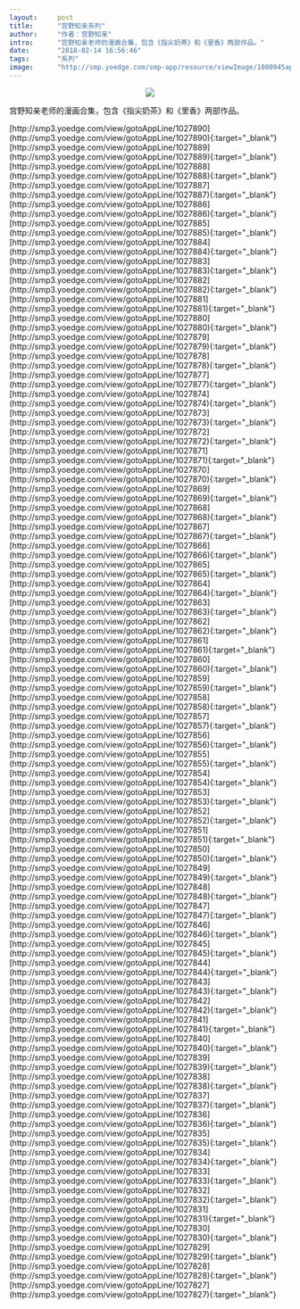 ```yaml
---
layout:     post
title:      "宫野知亲系列"
author:     "作者：宫野知亲"
intro:      "宫野知亲老师的漫画合集，包含《指尖奶茶》和《里香》两部作品。"
date:       "2018-02-14 16:56:46"
tags:       "系列"
image:      "http://smp.yoedge.com/smp-app/resource/viewImage/1000945appline.png"
---
```

<div style="text-align: center">
<p><img src="http://smp.yoedge.com/smp-app/resource/viewImage/1000945appline.png"/></p>
</div>
<p class="post-meta">
<span>宫野知亲老师的漫画合集，包含《指尖奶茶》和《里香》两部作品。</span>
</p>
[http://smp3.yoedge.com/view/gotoAppLine/1027890](http://smp3.yoedge.com/view/gotoAppLine/1027890){:target="_blank"}
[http://smp3.yoedge.com/view/gotoAppLine/1027889](http://smp3.yoedge.com/view/gotoAppLine/1027889){:target="_blank"}
[http://smp3.yoedge.com/view/gotoAppLine/1027888](http://smp3.yoedge.com/view/gotoAppLine/1027888){:target="_blank"}
[http://smp3.yoedge.com/view/gotoAppLine/1027887](http://smp3.yoedge.com/view/gotoAppLine/1027887){:target="_blank"}
[http://smp3.yoedge.com/view/gotoAppLine/1027886](http://smp3.yoedge.com/view/gotoAppLine/1027886){:target="_blank"}
[http://smp3.yoedge.com/view/gotoAppLine/1027885](http://smp3.yoedge.com/view/gotoAppLine/1027885){:target="_blank"}
[http://smp3.yoedge.com/view/gotoAppLine/1027884](http://smp3.yoedge.com/view/gotoAppLine/1027884){:target="_blank"}
[http://smp3.yoedge.com/view/gotoAppLine/1027883](http://smp3.yoedge.com/view/gotoAppLine/1027883){:target="_blank"}
[http://smp3.yoedge.com/view/gotoAppLine/1027882](http://smp3.yoedge.com/view/gotoAppLine/1027882){:target="_blank"}
[http://smp3.yoedge.com/view/gotoAppLine/1027881](http://smp3.yoedge.com/view/gotoAppLine/1027881){:target="_blank"}
[http://smp3.yoedge.com/view/gotoAppLine/1027880](http://smp3.yoedge.com/view/gotoAppLine/1027880){:target="_blank"}
[http://smp3.yoedge.com/view/gotoAppLine/1027879](http://smp3.yoedge.com/view/gotoAppLine/1027879){:target="_blank"}
[http://smp3.yoedge.com/view/gotoAppLine/1027878](http://smp3.yoedge.com/view/gotoAppLine/1027878){:target="_blank"}
[http://smp3.yoedge.com/view/gotoAppLine/1027877](http://smp3.yoedge.com/view/gotoAppLine/1027877){:target="_blank"}
[http://smp3.yoedge.com/view/gotoAppLine/1027874](http://smp3.yoedge.com/view/gotoAppLine/1027874){:target="_blank"}
[http://smp3.yoedge.com/view/gotoAppLine/1027873](http://smp3.yoedge.com/view/gotoAppLine/1027873){:target="_blank"}
[http://smp3.yoedge.com/view/gotoAppLine/1027872](http://smp3.yoedge.com/view/gotoAppLine/1027872){:target="_blank"}
[http://smp3.yoedge.com/view/gotoAppLine/1027871](http://smp3.yoedge.com/view/gotoAppLine/1027871){:target="_blank"}
[http://smp3.yoedge.com/view/gotoAppLine/1027870](http://smp3.yoedge.com/view/gotoAppLine/1027870){:target="_blank"}
[http://smp3.yoedge.com/view/gotoAppLine/1027869](http://smp3.yoedge.com/view/gotoAppLine/1027869){:target="_blank"}
[http://smp3.yoedge.com/view/gotoAppLine/1027868](http://smp3.yoedge.com/view/gotoAppLine/1027868){:target="_blank"}
[http://smp3.yoedge.com/view/gotoAppLine/1027867](http://smp3.yoedge.com/view/gotoAppLine/1027867){:target="_blank"}
[http://smp3.yoedge.com/view/gotoAppLine/1027866](http://smp3.yoedge.com/view/gotoAppLine/1027866){:target="_blank"}
[http://smp3.yoedge.com/view/gotoAppLine/1027865](http://smp3.yoedge.com/view/gotoAppLine/1027865){:target="_blank"}
[http://smp3.yoedge.com/view/gotoAppLine/1027864](http://smp3.yoedge.com/view/gotoAppLine/1027864){:target="_blank"}
[http://smp3.yoedge.com/view/gotoAppLine/1027863](http://smp3.yoedge.com/view/gotoAppLine/1027863){:target="_blank"}
[http://smp3.yoedge.com/view/gotoAppLine/1027862](http://smp3.yoedge.com/view/gotoAppLine/1027862){:target="_blank"}
[http://smp3.yoedge.com/view/gotoAppLine/1027861](http://smp3.yoedge.com/view/gotoAppLine/1027861){:target="_blank"}
[http://smp3.yoedge.com/view/gotoAppLine/1027860](http://smp3.yoedge.com/view/gotoAppLine/1027860){:target="_blank"}
[http://smp3.yoedge.com/view/gotoAppLine/1027859](http://smp3.yoedge.com/view/gotoAppLine/1027859){:target="_blank"}
[http://smp3.yoedge.com/view/gotoAppLine/1027858](http://smp3.yoedge.com/view/gotoAppLine/1027858){:target="_blank"}
[http://smp3.yoedge.com/view/gotoAppLine/1027857](http://smp3.yoedge.com/view/gotoAppLine/1027857){:target="_blank"}
[http://smp3.yoedge.com/view/gotoAppLine/1027856](http://smp3.yoedge.com/view/gotoAppLine/1027856){:target="_blank"}
[http://smp3.yoedge.com/view/gotoAppLine/1027855](http://smp3.yoedge.com/view/gotoAppLine/1027855){:target="_blank"}
[http://smp3.yoedge.com/view/gotoAppLine/1027854](http://smp3.yoedge.com/view/gotoAppLine/1027854){:target="_blank"}
[http://smp3.yoedge.com/view/gotoAppLine/1027853](http://smp3.yoedge.com/view/gotoAppLine/1027853){:target="_blank"}
[http://smp3.yoedge.com/view/gotoAppLine/1027852](http://smp3.yoedge.com/view/gotoAppLine/1027852){:target="_blank"}
[http://smp3.yoedge.com/view/gotoAppLine/1027851](http://smp3.yoedge.com/view/gotoAppLine/1027851){:target="_blank"}
[http://smp3.yoedge.com/view/gotoAppLine/1027850](http://smp3.yoedge.com/view/gotoAppLine/1027850){:target="_blank"}
[http://smp3.yoedge.com/view/gotoAppLine/1027849](http://smp3.yoedge.com/view/gotoAppLine/1027849){:target="_blank"}
[http://smp3.yoedge.com/view/gotoAppLine/1027848](http://smp3.yoedge.com/view/gotoAppLine/1027848){:target="_blank"}
[http://smp3.yoedge.com/view/gotoAppLine/1027847](http://smp3.yoedge.com/view/gotoAppLine/1027847){:target="_blank"}
[http://smp3.yoedge.com/view/gotoAppLine/1027846](http://smp3.yoedge.com/view/gotoAppLine/1027846){:target="_blank"}
[http://smp3.yoedge.com/view/gotoAppLine/1027845](http://smp3.yoedge.com/view/gotoAppLine/1027845){:target="_blank"}
[http://smp3.yoedge.com/view/gotoAppLine/1027844](http://smp3.yoedge.com/view/gotoAppLine/1027844){:target="_blank"}
[http://smp3.yoedge.com/view/gotoAppLine/1027843](http://smp3.yoedge.com/view/gotoAppLine/1027843){:target="_blank"}
[http://smp3.yoedge.com/view/gotoAppLine/1027842](http://smp3.yoedge.com/view/gotoAppLine/1027842){:target="_blank"}
[http://smp3.yoedge.com/view/gotoAppLine/1027841](http://smp3.yoedge.com/view/gotoAppLine/1027841){:target="_blank"}
[http://smp3.yoedge.com/view/gotoAppLine/1027840](http://smp3.yoedge.com/view/gotoAppLine/1027840){:target="_blank"}
[http://smp3.yoedge.com/view/gotoAppLine/1027839](http://smp3.yoedge.com/view/gotoAppLine/1027839){:target="_blank"}
[http://smp3.yoedge.com/view/gotoAppLine/1027838](http://smp3.yoedge.com/view/gotoAppLine/1027838){:target="_blank"}
[http://smp3.yoedge.com/view/gotoAppLine/1027837](http://smp3.yoedge.com/view/gotoAppLine/1027837){:target="_blank"}
[http://smp3.yoedge.com/view/gotoAppLine/1027836](http://smp3.yoedge.com/view/gotoAppLine/1027836){:target="_blank"}
[http://smp3.yoedge.com/view/gotoAppLine/1027835](http://smp3.yoedge.com/view/gotoAppLine/1027835){:target="_blank"}
[http://smp3.yoedge.com/view/gotoAppLine/1027834](http://smp3.yoedge.com/view/gotoAppLine/1027834){:target="_blank"}
[http://smp3.yoedge.com/view/gotoAppLine/1027833](http://smp3.yoedge.com/view/gotoAppLine/1027833){:target="_blank"}
[http://smp3.yoedge.com/view/gotoAppLine/1027832](http://smp3.yoedge.com/view/gotoAppLine/1027832){:target="_blank"}
[http://smp3.yoedge.com/view/gotoAppLine/1027831](http://smp3.yoedge.com/view/gotoAppLine/1027831){:target="_blank"}
[http://smp3.yoedge.com/view/gotoAppLine/1027830](http://smp3.yoedge.com/view/gotoAppLine/1027830){:target="_blank"}
[http://smp3.yoedge.com/view/gotoAppLine/1027829](http://smp3.yoedge.com/view/gotoAppLine/1027829){:target="_blank"}
[http://smp3.yoedge.com/view/gotoAppLine/1027828](http://smp3.yoedge.com/view/gotoAppLine/1027828){:target="_blank"}
[http://smp3.yoedge.com/view/gotoAppLine/1027827](http://smp3.yoedge.com/view/gotoAppLine/1027827){:target="_blank"}


